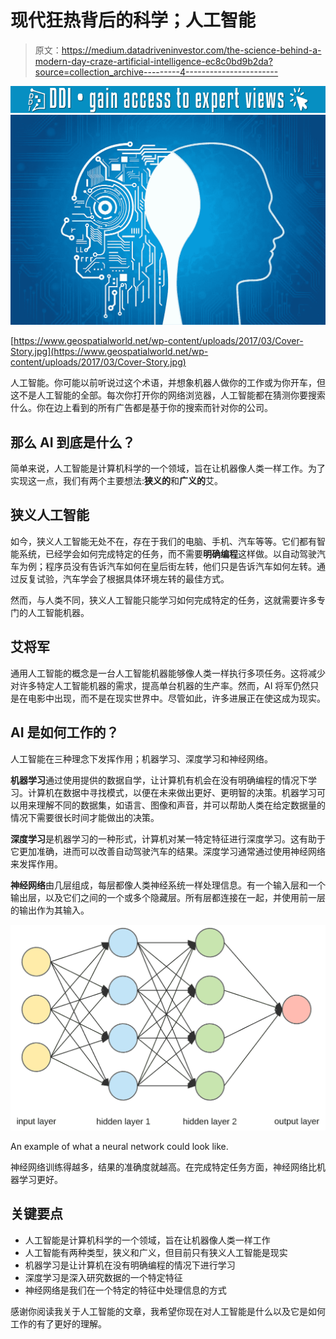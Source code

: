 # 现代狂热背后的科学；人工智能

> 原文：<https://medium.datadriveninvestor.com/the-science-behind-a-modern-day-craze-artificial-intelligence-ec8c0bd9b2da?source=collection_archive---------4----------------------->

[![](img/dcc3f49043355a651f14af9ddaf45ac1.png)](http://www.track.datadriveninvestor.com/1B9E)![](img/e526d2b3e3d1de67601d9b2141d79c81.png)

[https://www.geospatialworld.net/wp-content/uploads/2017/03/Cover-Story.jpg](https://www.geospatialworld.net/wp-content/uploads/2017/03/Cover-Story.jpg)

人工智能。你可能以前听说过这个术语，并想象机器人做你的工作或为你开车，但这不是人工智能的全部。每次你打开你的网络浏览器，人工智能都在猜测你要搜索什么。你在边上看到的所有广告都是基于你的搜索而针对你的公司。

## 那么 AI 到底是什么？

简单来说，人工智能是计算机科学的一个领域，旨在让机器像人类一样工作。为了实现这一点，我们有两个主要想法:**狭义的**和**广义的**艾。

## 狭义人工智能

如今，狭义人工智能无处不在，存在于我们的电脑、手机、汽车等等。它们都有智能系统，已经学会如何完成特定的任务，而不需要**明确编程**这样做。以自动驾驶汽车为例；程序员没有告诉汽车如何在皇后街左转，他们只是告诉汽车如何左转。通过反复试验，汽车学会了根据具体环境左转的最佳方式。

然而，与人类不同，狭义人工智能只能学习如何完成特定的任务，这就需要许多专门的人工智能机器。

## 艾将军

通用人工智能的概念是一台人工智能机器能够像人类一样执行多项任务。这将减少对许多特定人工智能机器的需求，提高单台机器的生产率。然而，AI 将军仍然只是在电影中出现，而不是在现实世界中。尽管如此，许多进展正在使这成为现实。

## AI 是如何工作的？

人工智能在三种理念下发挥作用；机器学习、深度学习和神经网络。

**机器学习**通过使用提供的数据自学，让计算机有机会在没有明确编程的情况下学习。计算机在数据中寻找模式，以便在未来做出更好、更明智的决策。机器学习可以用来理解不同的数据集，如语言、图像和声音，并可以帮助人类在给定数据量的情况下需要很长时间才能做出的决策。

**深度学习**是机器学习的一种形式，计算机对某一特定特征进行深度学习。这有助于它更加准确，进而可以改善自动驾驶汽车的结果。深度学习通常通过使用神经网络来发挥作用。

**神经网络**由几层组成，每层都像人类神经系统一样处理信息。有一个输入层和一个输出层，以及它们之间的一个或多个隐藏层。所有层都连接在一起，并使用前一层的输出作为其输入。

![](img/4f538848e05746e9575d21edded64ca7.png)

An example of what a neural network could look like.

神经网络训练得越多，结果的准确度就越高。在完成特定任务方面，神经网络比机器学习更好。

## 关键要点

*   人工智能是计算机科学的一个领域，旨在让机器像人类一样工作
*   人工智能有两种类型，狭义和广义，但目前只有狭义人工智能是现实
*   机器学习是让计算机在没有明确编程的情况下进行学习
*   深度学习是深入研究数据的一个特定特征
*   神经网络是我们在一个特定的特征中处理信息的方式

感谢你阅读我关于人工智能的文章，我希望你现在对人工智能是什么以及它是如何工作的有了更好的理解。